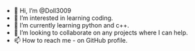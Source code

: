 - 👋 Hi, I’m @Doll3009
- 👀 I’m interested in learning coding. 
- 🌱 I’m currently learning python and c++.
- 💞️ I’m looking to collaborate on any projects where I can help.
- 📫 How to reach me - on GitHub profile.


<!---
Doll3009/Doll3009 is a ✨ special ✨ repository because its `README.md` (this file) appears on your GitHub profile.
You can click the Preview link to take a look at your changes.
--->
